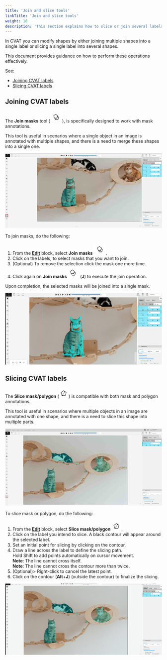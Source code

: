 ```yaml
---
title: 'Join and slice tools'
linkTitle: 'Join and slice tools'
weight: 18
description: 'This section explains how to slice or join several labels'
---
```


In CVAT you can modify shapes by either joining multiple shapes into
a single label or slicing a single label into several shapes.

This document provides guidance on how to perform these operations effectively.

See:

- [Joining CVAT labels](#joining-cvat-labels)
- [Slicing CVAT labels](#slicing-cvat-labels)

## Joining CVAT labels

The **Join masks** tool (![Join masks tool icon](/images/join-masks-icon.jpg)),
is specifically designed to work with mask annotations.

This tool is useful in scenarios where a single object
in an image is annotated with multiple shapes,
and there is a need to merge these shapes into a single one.

![Join masks](/images/joining-tool-01.jpg)

To join masks, do the following:

1. From the [**Edit**](/docs/manual/basics/controls-sidebar/#edit) block,
   select **Join masks** ![Join masks tool icon](/images/join-masks-icon.jpg).
2. Click on the labels, to select masks that you want to join.
3. (Optional) To remove the selection click the mask one more time.
4. Click again on **Join masks**![Join masks tool icon](/images/join-masks-icon.jpg)
   (**J**) to execute the join operation.

Upon completion, the selected masks will be joined into a single mask.

![Join masks gif](/images/joining-tool-02.gif)

## Slicing CVAT labels

The **Slice mask/polygon** (![Slicing tool icon](/images/slicing-tool-icon.jpg))
is compatible with both mask and polygon annotations.

This tool is useful in scenarios where multiple objects in an image
are annotated with one shape,
and there is a need to slice this shape into multiple parts.

![Slicing tool](/images/slicing-tool-01.jpg)

To slice mask or polygon, do the following:

1. From the [**Edit**](/docs/manual/basics/controls-sidebar/#edit) block,
   select **Slice mask/polygon** ![Slicing tool icon](/images/slicing-tool-icon.jpg).
2. Click on the label you intend to slice.
   A black contour will appear around the selected label.
3. Set an initial point for slicing by clicking on the contour.
4. Draw a line across the label to define the slicing path.
   <br>Hold Shift to add points automatically on cursor movement.
   <br> **Note**: The line cannot cross itself.
   <br> **Note**: The line cannot cross the contour more than twice.
5. (Optional)> Right-click to cancel the latest point.
6. Click on the contour (**Alt**+**J**) (outside the contour) to finalize the slicing.

![Slicing tool](/images/slicing-tool-02.gif)
